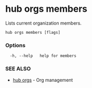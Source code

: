 # hub orgs members

Lists current organization members.

```
hub orgs members [flags]
```

### Options

```
  -h, --help   help for members
```

### SEE ALSO

-   [hub orgs](hub_orgs.md) - Org management

